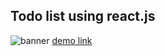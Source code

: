 ## Todo list using react.js
![banner]()
[demo link](https://pavankumarkr2000.github.io/react-todo-list/)

